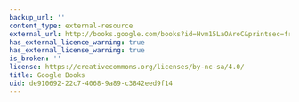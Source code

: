 ```yaml
---
backup_url: ''
content_type: external-resource
external_url: http://books.google.com/books?id=Hvm15LaOAroC&printsec=frontcover
has_external_licence_warning: true
has_external_license_warning: true
is_broken: ''
license: https://creativecommons.org/licenses/by-nc-sa/4.0/
title: Google Books
uid: de910692-22c7-4068-9a89-c3842eed9f14
---
```

